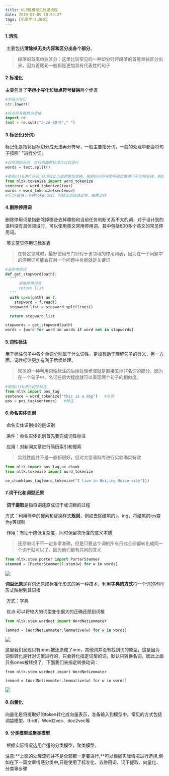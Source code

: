 ```yaml
---
title: NLP建模常见处理流程
date: 2019-05-09 10:59:27
tags: [机器学习,面试]
---
```






#### 1.清洗

​	主要包括**清除掉无关内容和区分出各个部分**。

> 段落的首尾单独区分：这里比较常见的一种却分时将段落的首尾单独区分出来，因为首尾句一般都是更加具有代表性的句子

#### 2.标准化

​	主要包含了**字母小写化**和**标点符号替换**两个步骤

~~~~python
#字母小写化
str.lower()

#标点符号替换为空格
import re
text = re.sub(r"a-zA-Z0-9"," ")
~~~~



#### 3.标记化(分词)

​	标记化是指将目标切分成无法再分符号，一般主要指分词，一般的处理中都会将句子按照" "进行分词。

~~~python
#自写原始分词，进行前面的标准化以后进行
words = text.split()

#使用nltk进行分词,分词会比上面的更加准确，根据标点符号的不同位置进行不同种处理，例如Dr. 中的.不会被处理掉
from nltk.tokenize import word_tokenize
sentence = word_tokenize(text)
words = word_tokenize(sentence)
#nltk提供了多种token方式，包括正则表达式等，按需选择
~~~



#### 4.删除停用词

​	删除停用词是指删除掉哪些去掉哪些和当前任务判断关系不大的词，对于设计到的语料没有具体领域时，可以使用英文常用停用词，其中包括800多个英文的常见停用词。

​	[英文常见停用词标准表](https://github.com/AnchoretY/Short_Text_Auto_Classfication/blob/master/english_stopword.txt)

> 在特定领域时，最好使用专门针对于该领域的停用词表，因为在一个问题中的停用词可能会在另一个问题中肯能就是关键词

~~~python
#去除停用词
def get_stopword(path):
  """
      获取停用词表
      return list
  """
  with open(path) as f:
    stopword = f.read()
  stopword_list = stopword.splitlines()

  return stopword_list

stopwords = get_stopword(path)
words = [word for word in words if word not in stopwords]
~~~



#### 5.词性标注

​		用于标注句子中各个单词分别属于什么词性，更加有助于理解句子的含义，另一方面，词性标注更加有利于后续处理。

> 常见的一种利用词性标注的后续处理步骤就是直接去掉非名词的部分，因为在一个句子中，名词在很大程度就可以表现两个句子的相似度。

~~~python
#使用nltk进行词性标注
from nltk import pos_tag
sentence = word_tokenize("this is a dog")   #分词
pos = pos_tag(sentence)   #标注
~~~



#### 6.命名实体识别

​		命名实体识别指的是识别

​		条件：命名实体识别首先要完成词性标注

​		应用：对新闻文章进行简历索引和搜索

> 实践性能并不是一直都很好，但对大型语料库进行实验确实有效

~~~python
from nltk import pos_tag,ne_chunk
from nltk.tokenize import word_tokenize

ne_chunk(pos_tag(word_tokenize("I live in Beijing University")))
~~~



#### 7.词干化和词型还原

​	**词干提取**是指将词还原成词干或词根的过程

​	方式：利用简单的搜索和替换样式**规则**，例如去除结尾的s、ing，将结尾的ies变为y等规则

​	作用：有助于降低复杂度，同时保留次所含的意义本质

> 还原的词干不一定非常准确，但是只要这个词的所有形式全部都转化成同一个词干就可以了，因为他们都有共同的含义



~~~python
from nltk.stem.porter import PorterStemmer
stemmed = [PoeterStemmer().stem(w) for w in words]

~~~

![](https://github.com/AnchoretY/images/blob/master/blog/词干提取.png?raw=true)



​	**词型还原**是将词还原成标准化形式的另一种技术，利用**字典的方式**将一个词的不同形式映射到其词根

​	方式：字典

​	优点:可以将较大的词型变化很大的正确还原到词根

~~~python
from nltk.stem.wordnet import WordNetLemmater

lemmed = [WordNetLemmater.lemmative(w) for w in words]
~~~

![](https://github.com/AnchoretY/images/blob/master/blog/词型还原1.png?raw=true)

​	这里我们发现只有ones被还原成了one，其他词并没有找到词的原型，这是因为词型转化是针对词型进行的，只会转化指定词型的词，默认只转换名词，因此上面只有ones被转换了，下面我们来指定转换动词：

~~~
from nltk.stem.wordnet import WordNetLemmater

lemmed = [WordNetLemmater.lemmative(w) for w in words]
~~~

![](https://github.com/AnchoretY/images/blob/master/blog/词型转换2.png?raw=true)

#### 8.向量化

​	向量化是将提取好的token转化成向量表示，准备输入到模型中。常见的方式包括词袋模型、tf-idf、Word2vec、doc2vec等



#### 9. 分类模型或聚类模型

​	根据实际情况选用合适的分类模型，聚类模型。



注意:**上面的处理流程并不是全部都一定要进行,**可以根据实际情况进行选择,例如在下一篇文章情感分类中,只是使用了标准化、去停用词、词干提取、向量化、分类等步骤
